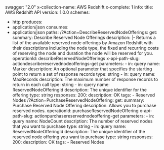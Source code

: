 swagger: "2.0"
x-collection-name: AWS Redshift
x-complete: 1
info:
  title: AWS Redshift API
  version: 1.0.0
schemes:
- http
produces:
- application/json
consumes:
- application/json
paths:
  /?Action=DescribeReservedNodeOfferings:
    get:
      summary: Describe Reserved Node Offerings
      description: |-
        Returns a list of the available reserved node offerings by Amazon Redshift with their
                    descriptions including the node type, the fixed and recurring costs of reserving the
                    node and duration the node will be reserved for you.
      operationId: describeReservedNodeOfferings
      x-api-path-slug: actiondescribereservednodeofferings-get
      parameters:
      - in: query
        name: Marker
        description: An optional parameter that specifies the starting point to return
          a set of response            records
        type: string
      - in: query
        name: MaxRecords
        description: The maximum number of response records to return in each call
        type: string
      - in: query
        name: ReservedNodeOfferingId
        description: The unique identifier for the offering
        type: string
      responses:
        200:
          description: OK
      tags:
      - Reserved Nodes
  /?Action=PurchaseReservedNodeOffering:
    get:
      summary: Purchase Reserved Node Offering
      description: Allows you to purchase reserved nodes.
      operationId: purchaseReservedNodeOffering
      x-api-path-slug: actionpurchasereservednodeoffering-get
      parameters:
      - in: query
        name: NodeCount
        description: The number of reserved nodes that you want to purchase
        type: string
      - in: query
        name: ReservedNodeOfferingId
        description: The unique identifier of the reserved node offering you want
          to purchase
        type: string
      responses:
        200:
          description: OK
      tags:
      - Reserved Nodes